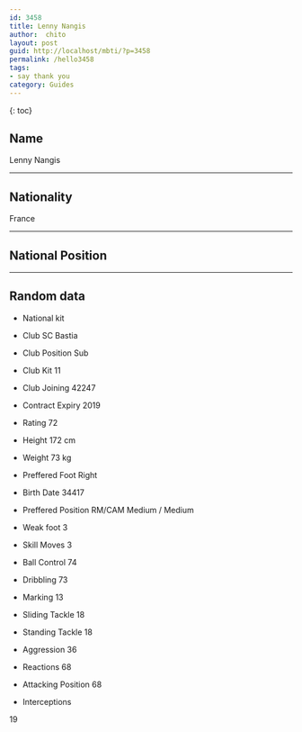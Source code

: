 ```yaml
---
id: 3458
title: Lenny Nangis
author:  chito 
layout: post
guid: http://localhost/mbti/?p=3458
permalink: /hello3458
tags:
- say thank you
category: Guides
---
```



{: toc}


## Name  
Lenny Nangis 

* * *

## Nationality  
France 

* * *

## National Position 

* * *

## Random data 

  * National kit 
  * Club 
SC Bastia 

  * Club Position 
Sub 

  * Club Kit 
11 

  * Club Joining 
42247 

  * Contract Expiry 
2019 

  * Rating 
72 

  * Height 
172 cm 

  * Weight 
73 kg 

  * Preffered Foot 
Right 

  * Birth Date 
34417 

  * Preffered Position 
RM/CAM Medium / Medium 

  * Weak foot 
3 

  * Skill Moves 
3 

  * Ball Control 
74 

  * Dribbling 
73 

  * Marking 
13 

  * Sliding Tackle 
18 

  * Standing Tackle 
18 

  * Aggression 
36 

  * Reactions 
68 

  * Attacking Position 
68 

  * Interceptions 

19</ul>